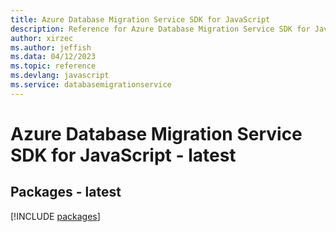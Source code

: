 ```yaml
---
title: Azure Database Migration Service SDK for JavaScript
description: Reference for Azure Database Migration Service SDK for JavaScript
author: xirzec
ms.author: jeffish
ms.data: 04/12/2023
ms.topic: reference
ms.devlang: javascript
ms.service: databasemigrationservice
---
```

# Azure Database Migration Service SDK for JavaScript - latest
## Packages - latest
[!INCLUDE [packages](database-migration-service-index.md)]